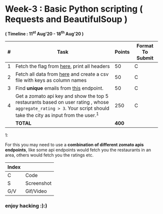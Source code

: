 # Week-3 : Basic Python scripting ( Requests and BeautifulSoup )

**( Timeline : 11<sup>st</sup> Aug'20 - 18<sup>th</sup> Aug'20 )**
 

|#| Task		| Points	|	Format To Submit	|
|--| ------------- 	| -------------	|	-------------------		|
|1| Fetch the flag from [here](http://www.mocky.io/v2/5b026eb43000007a00cee110), print all headers  | 50  |	C	|
|2| Fetch all data from [here](https://jsonplaceholder.typicode.com/posts) and create a csv file with keys as column names   | 50  |	C	|
|3| Find **unique** emails from [this](https://jsonplaceholder.typicode.com/comments) endpoint. | 50  |	C	|
|4|Get a zomato api key and show the top 5 restaurants based on user rating , whose `aggregate_rating > 3`. Your script should take the city as input from the user.<sup>1</sup>  | 250  |		C	|
|| **TOTAL** 	| **400**	|


1: 

For this you may need to use a **combination of different zomato apis endpoints**, like some api endpoints would fetch you the restaurants in an area, others would fetch you the ratings etc.



Index	|	|
--------|-------|
C	| Code	|
S	| Screenshot	|
G/V	| Gif/Video	|



### enjoy hacking :):)
